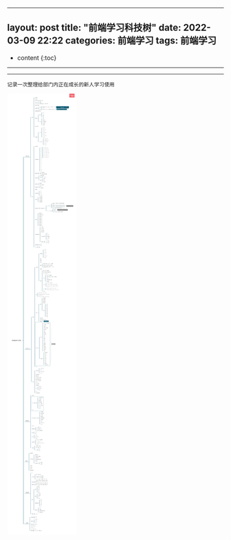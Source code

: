 

---
layout: post
title:  "前端学习科技树"
date:   2022-03-09 22:22
categories: 前端学习
tags: 前端学习
---
* content
{:toc}
------
****

`记录一次整理给部门内正在成长的新人学习使用`

![前端基础学习流程.png](https://github.com/Quietly-20201113/PictureSpace/blob/main/learn/front/%E5%89%8D%E7%AB%AF%E5%9F%BA%E7%A1%80%E5%AD%A6%E4%B9%A0%E6%B5%81%E7%A8%8B.png?raw=true)

